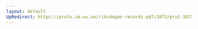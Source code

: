 ```yaml
---
layout: default
UpRedirect: https://pruto.im.uu.se/riksdagen-records-pdf/1873/prot-1873--fk--502/prot-1873--fk--502_014.pdf
---
```

